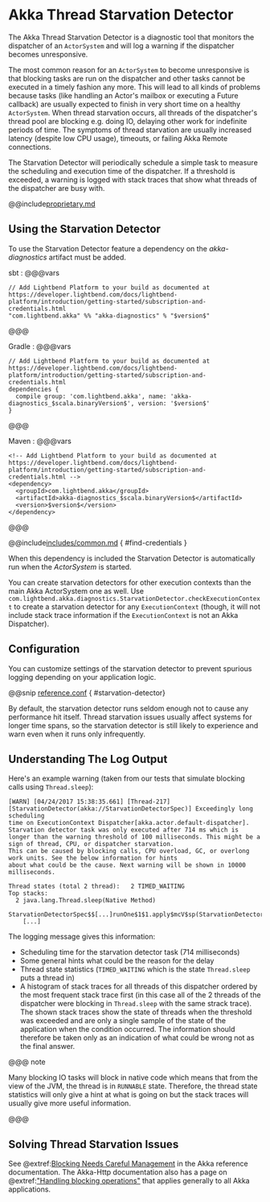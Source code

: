 # Akka Thread Starvation Detector

The Akka Thread Starvation Detector is a diagnostic tool that monitors the dispatcher of an `ActorSystem` and
will log a warning if the dispatcher becomes unresponsive.

The most common reason for an `ActorSystem` to become unresponsive is that blocking tasks are run on the
dispatcher and other tasks cannot be executed in a timely fashion any more. This will lead to all kinds of problems
because tasks (like handling an Actor's mailbox or executing a Future callback) are usually expected to finish
in very short time on a healthy `ActorSystem`. When thread starvation occurs, all threads of the dispatcher's
thread pool are blocking e.g. doing IO, delaying other work for indefinite periods of time. The symptoms of thread
starvation are usually increased latency (despite low CPU usage), timeouts, or failing Akka Remote connections.

The Starvation Detector will periodically schedule a simple task to measure the scheduling and execution time of
the dispatcher. If a threshold is exceeded, a warning is logged with stack traces that show what threads of the
dispatcher are busy with.

@@include[proprietary.md](includes/proprietary.md)

## Using the Starvation Detector

To use the Starvation Detector feature a dependency on the *akka-diagnostics* artifact must be added.

sbt
: @@@vars
```
// Add Lightbend Platform to your build as documented at https://developer.lightbend.com/docs/lightbend-platform/introduction/getting-started/subscription-and-credentials.html
"com.lightbend.akka" %% "akka-diagnostics" % "$version$"
```
@@@

Gradle
:   @@@vars
```
// Add Lightbend Platform to your build as documented at https://developer.lightbend.com/docs/lightbend-platform/introduction/getting-started/subscription-and-credentials.html
dependencies {
  compile group: 'com.lightbend.akka', name: 'akka-diagnostics_$scala.binaryVersion$', version: '$version$'
}
```
@@@

Maven
: @@@vars
```
<!-- Add Lightbend Platform to your build as documented at https://developer.lightbend.com/docs/lightbend-platform/introduction/getting-started/subscription-and-credentials.html -->
<dependency>
  <groupId>com.lightbend.akka</groupId>
  <artifactId>akka-diagnostics_$scala.binaryVersion$</artifactId>
  <version>$version$</version>
</dependency>
```
@@@

@@include[includes/common.md](includes/common.md) { #find-credentials }

When this dependency is included the Starvation Detector is automatically run when the *ActorSystem*
is started.

You can create starvation detectors for other execution contexts than the main Akka ActorSystem one as well.
Use `com.lightbend.akka.diagnostics.StarvationDetector.checkExecutionContext` to create a starvation detector
for any `ExecutionContext` (though, it will not include stack trace information if the `ExecutionContext`
is not an Akka Dispatcher).

## Configuration

You can customize settings of the starvation detector to prevent spurious logging depending on your application logic.

@@snip [reference.conf](/akka-diagnostics/src/main/resources/reference.conf) { #starvation-detector}

By default, the starvation detector runs seldom enough not to cause any performance hit itself. Thread starvation issues usually affect
systems for longer time spans, so the starvation detector is still likely to experience and warn even when it runs only infrequently.

## Understanding The Log Output

Here's an example warning (taken from our tests that simulate blocking calls using `Thread.sleep`):

```
[WARN] [04/24/2017 15:38:35.661] [Thread-217] [StarvationDetector(akka://StarvationDetectorSpec)] Exceedingly long scheduling
time on ExecutionContext Dispatcher[akka.actor.default-dispatcher]. Starvation detector task was only executed after 714 ms which is
longer than the warning threshold of 100 milliseconds. This might be a sign of thread, CPU, or dispatcher starvation.
This can be caused by blocking calls, CPU overload, GC, or overlong work units. See the below information for hints
about what could be the cause. Next warning will be shown in 10000 milliseconds.

Thread states (total 2 thread):   2 TIMED_WAITING
Top stacks:
  2 java.lang.Thread.sleep(Native Method)
    StarvationDetectorSpec$$[...]runOne$1$1.apply$mcV$sp(StarvationDetectorSpec.scala:17)
    [...]
```

The logging message gives this information:

 * Scheduling time for the starvation detector task (714 milliseconds)
 * Some general hints what could be the reason for the delay
 * Thread state statistics (`TIMED_WAITING` which is the state `Thread.sleep` puts a thread in)
 * A histogram of stack traces for all threads of this dispatcher ordered by the most frequent stack trace first
   (in this case all of the 2 threads of the dispatcher were blocking in `Thread.sleep` with the same strack trace).
   The shown stack traces show the state of threads when the threshold was exceeded and are only a single sample of
   the state of the application when the condition occurred. The information should therefore be taken only as an
   indication of what could be wrong not as the final answer.

@@@ note

Many blocking IO tasks will block in native code which means that from the view of the JVM, the thread is in `RUNNABLE`
state. Therefore, the thread state statistics will only give a hint at what is going on but the stack traces will usually
give more useful information.

@@@

## Solving Thread Starvation Issues

See @extref:[Blocking Needs Careful Management](akka:dispatchers.html#blocking-needs-careful-management) in
the Akka reference documentation. The Akka-Http documentation also has a page on @extref:["Handling blocking operations"](akka-http:handling-blocking-operations-in-akka-http-routes.html)
that applies generally to all Akka applications.
